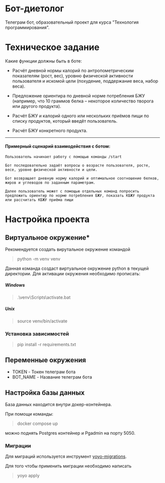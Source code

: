 # Бот-диетолог
Телеграм бот, образовательный проект для курса "Технология программирования".
# Техническое задание

Какие функции должны быть в боте:

- Расчёт дневной нормы калорий по антропометрическим показателям (рост, вес), уровню физической активности пользователя и искомой цели (похудение, поддержание веса, набор веса).

- Предложение ориентира по дневной норме потребления БЖУ (например, что 10 граммов белка – некоторое количество творога или другого продукта).

- Расчёт БЖУ и калорий одного или нескольких приёмов пищи по списку 
продуктов, который введёт пользователь.

- Расчёт БЖУ конкретного продукта.

---
#### Примерный сценарий взаимодействия с ботом:
```
Пользователь начинает работу с помощью команды /start

Бот последовательно задаёт вопросы о возрасте пользователя, росте, весе, уровне физической активности и цели.

Бот возвращает дневную норму калорий и оптимальное соотношение белков, жиров и углеводов по заданным параметрам.

Далее пользователь может с помощью отдельных команд попросить предложить ориентир по норме потребления БЖУ, показать КБЖУ продукта или рассчитать КБЖУ приёма пищи
```

# Настройка проекта

## Виртуальное окружение* 
Рекомендуется создать вирутальное окружение командой 
> python -m venv venv

Данная команда создаст виртуальное окружение python в текущей директории. 
Для активации окружения необходимо прописать:

##### Windows
> .\venv\Scripts\activate.bat

##### Unix
> source venv/bin/activate

### Установка зависимостей 
> pip install -r requirements.txt

## Переменные окружения

- TOKEN - Токен телеграм бота
- BOT_NAME - Название телеграм бота

## Настройка базы данных
База данных находится внутри докер-контейнера.

При помощи команды:
> docker compose up 

можно поднять Postgres контейнер и Pgadmin на порту 5050.

### Миграции
Для миграций используется инструмент [yoyo-migrations](https://github.com/marcosschroh/yoyo-database-migrations).

Для того чтобы применить миграции необходимо написать
> yoyo apply
